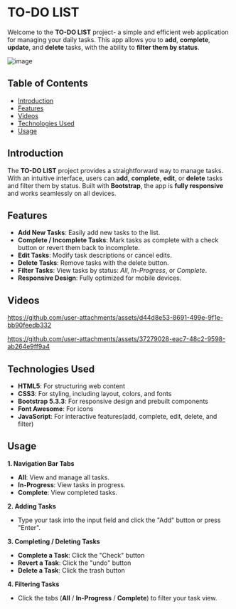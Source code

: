 # TO-DO LIST

Welcome to the **TO-DO LIST** project- a simple and efficient web application for managing your daily tasks. This app allows you to **add**, **complete**, **update**, and **delete** tasks, with the ability to **filter them by status**.

![image](https://github.com/user-attachments/assets/bc9483f1-d510-4c11-931f-1c57c60c3996)

## Table of Contents

- [Introduction](#introduction)
- [Features](#features)
- [Videos](#videos)
- [Technologies Used](#technologies-used)
- [Usage](#usage)

## Introduction
The **TO-DO LIST** project provides a straightforward way to manage tasks. With an intuitive interface, users can **add**, **complete**, **edit**, or **delete** tasks and filter them by status. Built with **Bootstrap**, the app is **fully responsive** and works seamlessly on all devices.

## Features
- **Add New Tasks**: Easily add new tasks to the list.
- **Complete / Incomplete Tasks**: Mark tasks as complete with a check button or revert them back to incomplete.
- **Edit Tasks**: Modify task descriptions or cancel edits.
- **Delete Tasks**: Remove tasks with the delete button.
- **Filter Tasks**: View tasks by status: _All_, _In-Progress_, or _Complete_.
- **Responsive Design**: Fully optimized for mobile devices.

## Videos
https://github.com/user-attachments/assets/d44d8e53-8691-499e-9f1e-bb90feedb332

https://github.com/user-attachments/assets/37279028-eac7-48c2-9598-ab264e9ff9a4


## Technologies Used
- **HTML5**: For structuring web content
- **CSS3**: For styling, including layout, colors, and fonts
- **Bootstrap 5.3.3**: For responsive design and prebuilt components
- **Font Awesome**: For icons
- **JavaScript**: For interactive features(add, complete, edit, delete, and filter)

## Usage
**1. Navigation Bar Tabs**
- **All**: View and manage all tasks.
- **In-Progress**: View tasks in progress.
- **Complete**: View completed tasks.

**2. Adding Tasks**
- Type your task into the input field and click the "Add" button or press "Enter".

**3. Completing / Deleting Tasks**
- **Complete a Task**: Click the "Check" button
- **Revert a Task**: Click the "undo" button
- **Delete a Task**: Click the trash button

**4. Filtering Tasks**
- Click the tabs (**All** / **In-Progress** / **Complete**) to filter your task view.
